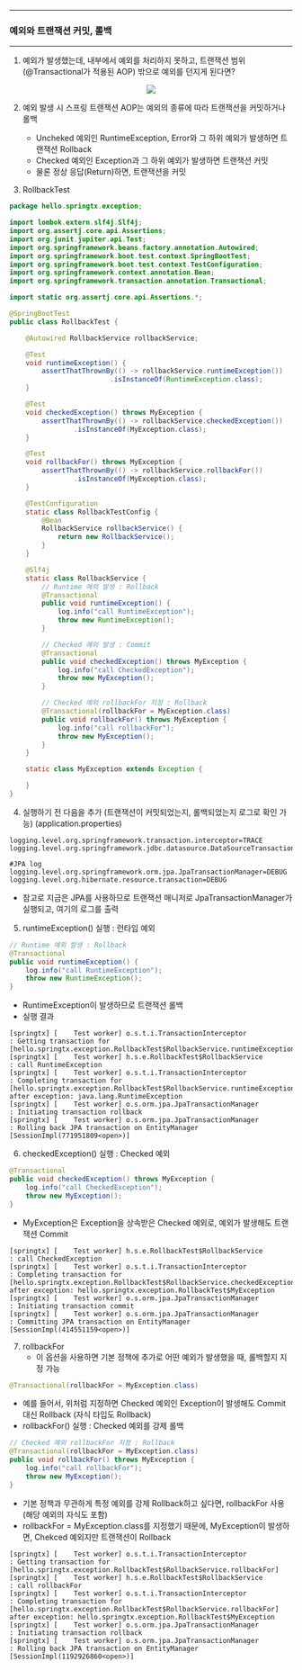 -----
### 예외와 트랜잭션 커밋, 롤백
-----
1. 예외가 발생했는데, 내부에서 예외를 처리하지 못하고, 트랜잭션 범위(@Transactional가 적용된 AOP) 밖으로 예외를 던지게 된다면?
<div align="center">
<img src="https://github.com/user-attachments/assets/d42c32ea-ca05-4a99-b561-1832459705a1">
</div>

2. 예외 발생 시 스프링 트랜잭션 AOP는 예외의 종류에 따라 트랜잭션을 커밋하거나 롤백
   - Uncheked 예외인 RuntimeException, Error와 그 하위 예외가 발생하면 트랜잭션 Rollback
   - Checked 예외인 Exception과 그 하위 예외가 발생하면 트랜잭션 커밋
   - 물론 정상 응답(Return)하면, 트랜잭션을 커밋

3. RollbackTest
```java
package hello.springtx.exception;

import lombok.extern.slf4j.Slf4j;
import org.assertj.core.api.Assertions;
import org.junit.jupiter.api.Test;
import org.springframework.beans.factory.annotation.Autowired;
import org.springframework.boot.test.context.SpringBootTest;
import org.springframework.boot.test.context.TestConfiguration;
import org.springframework.context.annotation.Bean;
import org.springframework.transaction.annotation.Transactional;

import static org.assertj.core.api.Assertions.*;

@SpringBootTest
public class RollbackTest {

    @Autowired RollbackService rollbackService;

    @Test
    void runtimeException() {
        assertThatThrownBy(() -> rollbackService.runtimeException())
                         .isInstanceOf(RuntimeException.class);
    }

    @Test
    void checkedException() throws MyException {
        assertThatThrownBy(() -> rollbackService.checkedException())
                .isInstanceOf(MyException.class);
    }

    @Test
    void rollbackFor() throws MyException {
        assertThatThrownBy(() -> rollbackService.rollbackFor())
                .isInstanceOf(MyException.class);
    }

    @TestConfiguration
    static class RollbackTestConfig {
        @Bean
        RollbackService rollbackService() {
            return new RollbackService();
        }
    }

    @Slf4j
    static class RollbackService {
        // Runtime 예외 발생 : Rollback
        @Transactional
        public void runtimeException() {
            log.info("call RuntimeException");
            throw new RuntimeException();
        }

        // Checked 예외 발생 : Commit
        @Transactional
        public void checkedException() throws MyException {
            log.info("call CheckedException");
            throw new MyException();
        }

        // Checked 예외 rollbackFor 지정 : Rollback
        @Transactional(rollbackFor = MyException.class)
        public void rollbackFor() throws MyException {
            log.info("call rollbackFor");
            throw new MyException();
        }
    }

    static class MyException extends Exception {

    }
}
```

4. 실행하기 전 다음을 추가 (트랜잭션이 커밋되었는지, 롤백되었는지 로그로 확인 가능) (application.properties)
```properties
logging.level.org.springframework.transaction.interceptor=TRACE
logging.level.org.springframework.jdbc.datasource.DataSourceTransactionManager=DEBUG

#JPA log
logging.level.org.springframework.orm.jpa.JpaTransactionManager=DEBUG 
logging.level.org.hibernate.resource.transaction=DEBUG
```
  - 참고로 지금은 JPA를 사용하므로 트랜잭션 매니저로 JpaTransactionManager가 실행되고, 여기의 로그를 출력

5. runtimeException() 실행 : 런타임 예외
```java
// Runtime 예외 발생 : Rollback
@Transactional
public void runtimeException() {
    log.info("call RuntimeException");
    throw new RuntimeException();
}
```
  - RuntimeException이 발생하므로 트랜잭션 롤백
  - 실행 결과
```
[springtx] [    Test worker] o.s.t.i.TransactionInterceptor           : Getting transaction for [hello.springtx.exception.RollbackTest$RollbackService.runtimeException]
[springtx] [    Test worker] h.s.e.RollbackTest$RollbackService       : call RuntimeException
[springtx] [    Test worker] o.s.t.i.TransactionInterceptor           : Completing transaction for [hello.springtx.exception.RollbackTest$RollbackService.runtimeException] after exception: java.lang.RuntimeException
[springtx] [    Test worker] o.s.orm.jpa.JpaTransactionManager        : Initiating transaction rollback
[springtx] [    Test worker] o.s.orm.jpa.JpaTransactionManager        : Rolling back JPA transaction on EntityManager [SessionImpl(771951809<open>)]
```

6. checkedException() 실행 : Checked 예외
```java
@Transactional
public void checkedException() throws MyException {
    log.info("call CheckedException");
    throw new MyException();
}
```
  - MyException은 Exception을 상속받은 Checked 예외로, 예외가 발생해도 트랜잭션 Commit
```
[springtx] [    Test worker] h.s.e.RollbackTest$RollbackService       : call CheckedException
[springtx] [    Test worker] o.s.t.i.TransactionInterceptor           : Completing transaction for [hello.springtx.exception.RollbackTest$RollbackService.checkedException] after exception: hello.springtx.exception.RollbackTest$MyException
[springtx] [    Test worker] o.s.orm.jpa.JpaTransactionManager        : Initiating transaction commit
[springtx] [    Test worker] o.s.orm.jpa.JpaTransactionManager        : Committing JPA transaction on EntityManager [SessionImpl(414551159<open>)]
```

7. rollbackFor
   - 이 옵션을 사용하면 기본 정책에 추가로 어떤 예외가 발생했을 때, 롤백할지 지정 가능
```java
@Transactional(rollbackFor = MyException.class)
```
  - 예를 들어서, 위처럼 지정하면 Checked 예외인 Exception이 발생해도 Commit 대신 Rollback (자식 타입도 Rollback)
  - rollbackFor() 실행 : Checked 예외를 강제 롤백
```java
// Checked 예외 rollbackFor 지정 : Rollback
@Transactional(rollbackFor = MyException.class)
public void rollbackFor() throws MyException {
    log.info("call rollbackFor");
    throw new MyException();
}
```
  - 기본 정책과 무관하게 특정 예외를 강제 Rollback하고 싶다면, rollbackFor 사용 (해당 예외의 자식도 포함)
  - rollbackFor = MyException.class를 지정했기 때문에, MyException이 발생하면, Chekced 예외지만 트랜잭션이 Rollback
```
[springtx] [    Test worker] o.s.t.i.TransactionInterceptor           : Getting transaction for [hello.springtx.exception.RollbackTest$RollbackService.rollbackFor]
[springtx] [    Test worker] h.s.e.RollbackTest$RollbackService       : call rollbackFor
[springtx] [    Test worker] o.s.t.i.TransactionInterceptor           : Completing transaction for [hello.springtx.exception.RollbackTest$RollbackService.rollbackFor] after exception: hello.springtx.exception.RollbackTest$MyException
[springtx] [    Test worker] o.s.orm.jpa.JpaTransactionManager        : Initiating transaction rollback
[springtx] [    Test worker] o.s.orm.jpa.JpaTransactionManager        : Rolling back JPA transaction on EntityManager [SessionImpl(1192926860<open>)]
```
